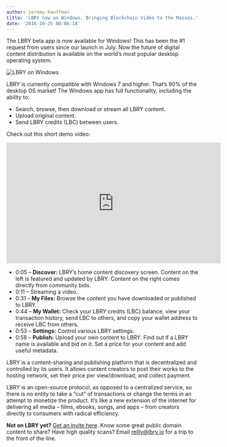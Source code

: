 ```yaml
---
author: jeremy-kauffman
title: 'LBRY now on Windows. Bringing Blockchain Video to the Masses.'
date: '2016-10-25 00:06:18'
---
```

The LBRY beta app is now available for Windows! This has been the #1 request from users since our launch in July. Now the future of digital content distribution is available on the world’s most popular desktop operating system.

![LBRY on Windows](/img/news/lbrywin.png)

LBRY is currently compatible with Windows 7 and higher. That’s 90% of the desktop OS market! The Windows app has full functionality, including the ability to:

- Search, browse, then download or stream all LBRY content.
- Upload original content.
- Send LBRY credits (LBC) between users.

Check out this short demo video:

<p style="text-align: center;"><iframe width="560" height="315" src="https://www.youtube.com/embed/iWY3iUHkhHM" frameborder="0" allowfullscreen></iframe></p>

- 0:05 – **Discover:** LBRY’s home content discovery screen. Content on the left is featured and updated by LBRY. Content on the right comes directly from community bids.
- 0:11 – Streaming a video.
- 0:31 – **My Files:** Browse the content you have downloaded or published to LBRY.
- 0:44 – **My Wallet:** Check your LBRY credits (LBC) balance, view your transaction history, send LBC to others, and copy your wallet address to receive LBC from others.
- 0:53 – **Settings:** Control various LBRY settings.
- 0:58 – **Publish:** Upload your own content to LBRY. Find out if a LBRY name is available and bid on it. Set a price for your content and add useful metadata.

LBRY is a content-sharing and publishing platform that is decentralized and controlled by its users. It allows content creators to post their works to the hosting network, set their price per view/download, and collect payment.

LBRY is an open-source protocol, as opposed to a centralized service, so there is no entity to take a “cut” of transactions or change the terms in an attempt to monetize the product. It’s like a new extension of the internet for delivering all media – films, ebooks, songs, and apps – from creators directly to consumers with radical efficiency.

**Not on LBRY yet?** [Get an invite here](https://lbry.io/get). Know some great public domain content to share? Have high quality scans? Email reilly@lbry.io for a trip to the front of the line.

